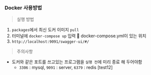 ### Docker 사용방법 


>  실행 방법
  1. ``packages``에서 최신 도커 이미지 ``pull``
  2. 터미널에 ``docker-compose up`` 입력 📌 docker-compose.yml이 있는 위치
  3. ``http://localhost:9091/swagger-ui/#/``

      
>  주의사항
* 도커와 같은 포트를 쓰고있는 프로그램을 ``실행 전``에 미리 종료 해 두어야함
  * ``3306`` : mysql, ``9091`` : server, ``6379`` : redis
[test12]